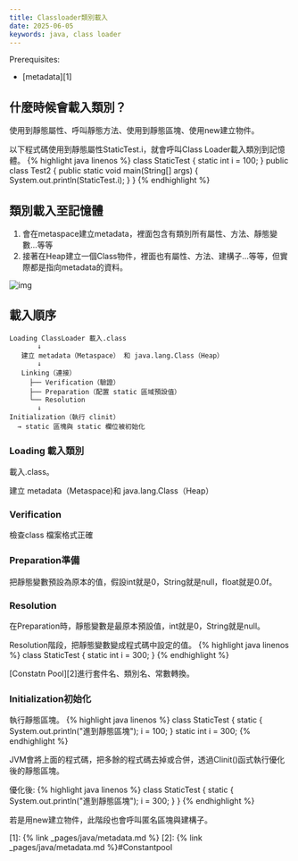 ```yaml
---
title: Classloader類別載入
date: 2025-06-05
keywords: java, class loader
---
```

Prerequisites:

- [metadata][1]

## 什麼時候會載入類別？
使用到靜態屬性、呼叫靜態方法、使用到靜態區塊、使用new建立物件。

以下程式碼使用到靜態屬性StaticTest.i，就會呼叫Class Loader載入類別到記憶體。
{% highlight java linenos %}
class StaticTest {
  static int i = 100;
}
public class Test2 {
  public static void main(String[] args) {
    System.out.println(StaticTest.i);
  }
}
{% endhighlight %}

## 類別載入至記憶體
1. 會在metaspace建立metadata，裡面包含有類別所有屬性、方法、靜態變數…等等
2. 接著在Heap建立一個Class物件，裡面也有屬性、方法、建構子…等等，但實際都是指向metadata的資料。

![img]({{site.imgurl}}/java/obj_model1.png)

## 載入順序

```
Loading ClassLoader 載入.class
       ↓
   建立 metadata（Metaspace） 和 java.lang.Class（Heap）
       ↓
   Linking（連接）
     ├── Verification（驗證）
     ├── Preparation（配置 static 區域預設值）
     └── Resolution 
       ↓
Initialization（執行 clinit）
  → static 區塊與 static 欄位被初始化
```
### Loading 載入類別
載入.class。

建立 metadata（Metaspace)和 java.lang.Class（Heap）

### Verification
檢查class 檔案格式正確

### Preparation準備
把靜態變數預設為原本的值，假設int就是0，String就是null，float就是0.0f。

### Resolution
在Preparation時，靜態變數是最原本預設值，int就是0，String就是null。

Resolution階段，把靜態變數變成程式碼中設定的值。
{% highlight java linenos %}
class StaticTest {
  static int i = 300;
}
{% endhighlight %}

[Constatn Pool][2]進行套件名、類別名、常數轉換。

### Initialization初始化
執行靜態區塊。
{% highlight java linenos %}
class StaticTest {
  static {
    System.out.println("進到靜態區塊");
    i = 100;
  }
  static int i = 300;
{% endhighlight %}

JVM會將上面的程式碼，把多餘的程式碼去掉或合併，透過Clinit()函式執行優化後的靜態區塊。

優化後:
{% highlight java linenos %}
class StaticTest {
  static {
    System.out.println("進到靜態區塊");
    i = 300;
  }
}
{% endhighlight %}

若是用new建立物件，此階段也會呼叫匿名區塊與建構子。

[1]: {% link _pages/java/metadata.md %}
[2]: {% link _pages/java/metadata.md %}#Constantpool


